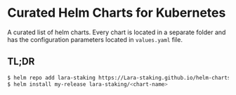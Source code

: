 # Curated Helm Charts for Kubernetes

A curated list of helm charts. Every chart is located in a separate folder and has the configuration parameters located in `values.yaml` file.

## TL;DR

```bash
$ helm repo add lara-staking https://Lara-staking.github.io/helm-charts/
$ helm install my-release lara-staking/<chart-name>
```